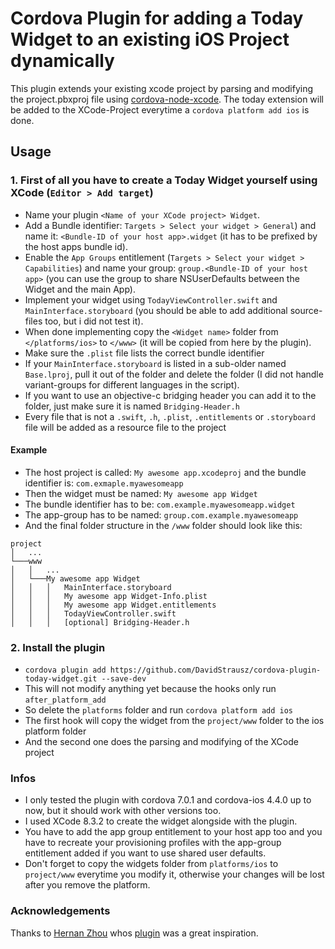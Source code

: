 # Cordova Plugin for adding a Today Widget to an existing iOS Project dynamically

This plugin extends your existing xcode project by parsing and modifying the project.pbxproj file using [cordova-node-xcode](https://github.com/apache/cordova-node-xcode). The today extension will be added to the XCode-Project everytime a `cordova platform add ios` is done.

## Usage

### 1. First of all you have to create a Today Widget yourself using XCode (`Editor > Add target`)

* Name your plugin `<Name of your XCode project> Widget`.
* Add a Bundle identifier: `Targets > Select your widget > General`) and name it: `<Bundle-ID of your host app>.widget` (it has to be prefixed by the host apps bundle id).
* Enable the `App Groups` entitlement (`Targets > Select your widget > Capabilities`) and name your group: `group.<Bundle-ID of your host app>` (you can use the group to share NSUserDefaults between the Widget and the main App).
* Implement your widget using `TodayViewController.swift` and `MainInterface.storyboard` (you should be able to add additional source-files too, but i did not test it).
* When done implementing copy the `<Widget name>` folder from `</platforms/ios>` to `</www>` (it will be copied from here by the plugin).
* Make sure the `.plist` file lists the correct bundle identifier
* If your `MainInterface.storyboard` is listed in a sub-older named `Base.lproj`, pull it out of the folder and delete the folder (I did not handle variant-groups for different languages in the script).
* If you want to use an objective-c bridging header you can add it to the folder, just make sure it is named `Bridging-Header.h`
* Every file that is not a `.swift`, `.h`, `.plist`, `.entitlements` or `.storyboard` file will be added as a resource file to the project

#### Example

* The host project is called: `My awesome app.xcodeproj` and the bundle identifier is: `com.exmaple.myawesomeapp`
* Then the widget must be named: `My awesome app Widget`
* The bundle identifier has to be: `com.example.myawesomeapp.widget`
* The app-group has to be named: `group.com.example.myawesomeapp`
* And the final folder structure in the `/www` folder should look like this:

```plain
project
│   ...
└───www
│   │   ...
│   └───My awesome app Widget
│   │   │   MainInterface.storyboard
│   │   │   My awesome app Widget-Info.plist
│   │   │   My awesome app Widget.entitlements
│   │   │   TodayViewController.swift
│   │   │   [optional] Bridging-Header.h
```

### 2. Install the plugin

* `cordova plugin add https://github.com/DavidStrausz/cordova-plugin-today-widget.git --save-dev`
* This will not modify anything yet because the hooks only run `after_platform_add`
* So delete the `platforms` folder and run `cordova platform add ios`
* The first hook will copy the widget from the `project/www` folder to the ios platform folder
* And the second one does the parsing and modifying of the XCode project

### Infos

* I only tested the plugin with cordova 7.0.1 and cordova-ios 4.4.0 up to now, but it should work with other versions too.
* I used XCode 8.3.2 to create the widget alongside with the plugin.
* You have to add the app group entitlement to your host app too and you have to recreate your provisioning profiles with the app-group entitlement added if you want to use shared user defaults.
* Don't forget to copy the widgets folder from `platforms/ios` to `project/www` everytime you modify it, otherwise your changes will be lost after you remove the platform.

### Acknowledgements

Thanks to [Hernan Zhou](https://github.com/LuckyKat) whos [plugin](https://github.com/LuckyKat/cordova-sticker-pack-extension) was a great inspiration. 